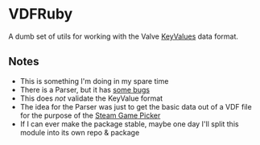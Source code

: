 # VDFRuby

A dumb set of utils for working with the Valve [KeyValues](https://developer.valvesoftware.com/wiki/KeyValues) data format.

## Notes
- This is something I'm doing in my spare time
- There is a Parser, but it has [some bugs](../../TODO.md)
- This does _not_ validate the KeyValue format
- The idea for the Parser was just to get the basic data out of a VDF file for the purpose of the [Steam Game Picker](../../README.md)
- If I can ever make the package stable, maybe one day I'll split this module into its own repo & package
